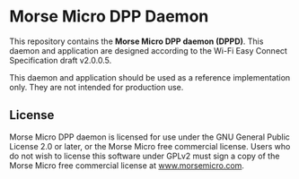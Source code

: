 # Morse Micro DPP Daemon

This repository contains the **Morse Micro DPP daemon (DPPD)**.
This daemon and application are designed according to the Wi-Fi Easy Connect
Specification draft v2.0.0.5.

This daemon and application should be used as a reference implementation only.
They are not intended for production use.

## License

Morse Micro DPP daemon is licensed for use under the GNU General Public License
2.0 or later, or the Morse Micro free commercial license. Users who do not wish
to license this software under GPLv2 must sign a copy of the Morse Micro free
commercial license at www.morsemicro.com.
